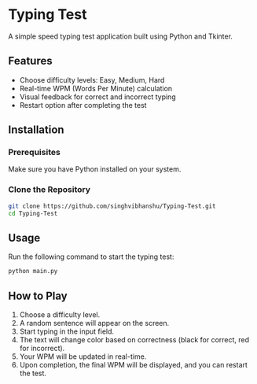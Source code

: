 # Typing Test

A simple speed typing test application built using Python and Tkinter.

## Features

- Choose difficulty levels: Easy, Medium, Hard
- Real-time WPM (Words Per Minute) calculation
- Visual feedback for correct and incorrect typing
- Restart option after completing the test

## Installation

### Prerequisites

Make sure you have Python installed on your system.

### Clone the Repository

```bash
git clone https://github.com/singhvibhanshu/Typing-Test.git
cd Typing-Test
```

## Usage

Run the following command to start the typing test:

```bash
python main.py
```

## How to Play

1. Choose a difficulty level.
2. A random sentence will appear on the screen.
3. Start typing in the input field.
4. The text will change color based on correctness (black for correct, red for incorrect).
5. Your WPM will be updated in real-time.
6. Upon completion, the final WPM will be displayed, and you can restart the test.